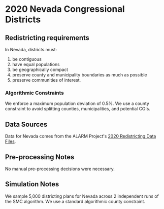 # 2020 Nevada Congressional Districts

## Redistricting requirements
In Nevada, districts must:

1. be contiguous
1. have equal populations
1. be geographically compact
1. preserve county and municipality boundaries as much as possible
1. preserve communities of interest.

### Algorithmic Constraints
We enforce a maximum population deviation of 0.5%.
We use a county constraint to avoid splitting counties, municipalities, and potential COIs.

## Data Sources
Data for Nevada comes from the ALARM Project's [2020 Redistricting Data Files](https://alarm-redist.github.io/posts/2021-08-10-census-2020/).

## Pre-processing Notes
No manual pre-processing decisions were necessary.

## Simulation Notes
We sample 5,000 districting plans for Nevada across 2 independent runs of the SMC algorithm.
We use a standard algorithmic county constraint.
